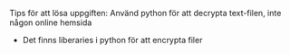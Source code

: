 Tips för att lösa uppgiften:
Använd python för att decrypta text-filen, inte någon online hemsida
- Det finns liberaries i python för att encrypta filer
